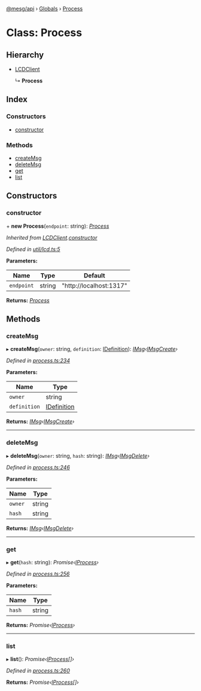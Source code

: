 [@mesg/api](../README.md) › [Globals](../globals.md) › [Process](process.md)

# Class: Process

## Hierarchy

* [LCDClient](lcdclient.md)

  ↳ **Process**

## Index

### Constructors

* [constructor](process.md#constructor)

### Methods

* [createMsg](process.md#createmsg)
* [deleteMsg](process.md#deletemsg)
* [get](process.md#get)
* [list](process.md#list)

## Constructors

###  constructor

\+ **new Process**(`endpoint`: string): *[Process](process.md)*

*Inherited from [LCDClient](lcdclient.md).[constructor](lcdclient.md#constructor)*

*Defined in [util/lcd.ts:5](https://github.com/mesg-foundation/js-sdk/blob/6f7dc6f/packages/api/src/util/lcd.ts#L5)*

**Parameters:**

Name | Type | Default |
------ | ------ | ------ |
`endpoint` | string | "http://localhost:1317" |

**Returns:** *[Process](process.md)*

## Methods

###  createMsg

▸ **createMsg**(`owner`: string, `definition`: [IDefinition](../globals.md#idefinition)): *[IMsg](../globals.md#imsg)‹[IMsgCreate](../globals.md#imsgcreate)›*

*Defined in [process.ts:234](https://github.com/mesg-foundation/js-sdk/blob/6f7dc6f/packages/api/src/process.ts#L234)*

**Parameters:**

Name | Type |
------ | ------ |
`owner` | string |
`definition` | [IDefinition](../globals.md#idefinition) |

**Returns:** *[IMsg](../globals.md#imsg)‹[IMsgCreate](../globals.md#imsgcreate)›*

___

###  deleteMsg

▸ **deleteMsg**(`owner`: string, `hash`: string): *[IMsg](../globals.md#imsg)‹[IMsgDelete](../globals.md#imsgdelete)›*

*Defined in [process.ts:246](https://github.com/mesg-foundation/js-sdk/blob/6f7dc6f/packages/api/src/process.ts#L246)*

**Parameters:**

Name | Type |
------ | ------ |
`owner` | string |
`hash` | string |

**Returns:** *[IMsg](../globals.md#imsg)‹[IMsgDelete](../globals.md#imsgdelete)›*

___

###  get

▸ **get**(`hash`: string): *Promise‹[IProcess](../globals.md#iprocess)›*

*Defined in [process.ts:256](https://github.com/mesg-foundation/js-sdk/blob/6f7dc6f/packages/api/src/process.ts#L256)*

**Parameters:**

Name | Type |
------ | ------ |
`hash` | string |

**Returns:** *Promise‹[IProcess](../globals.md#iprocess)›*

___

###  list

▸ **list**(): *Promise‹[IProcess](../globals.md#iprocess)[]›*

*Defined in [process.ts:260](https://github.com/mesg-foundation/js-sdk/blob/6f7dc6f/packages/api/src/process.ts#L260)*

**Returns:** *Promise‹[IProcess](../globals.md#iprocess)[]›*
